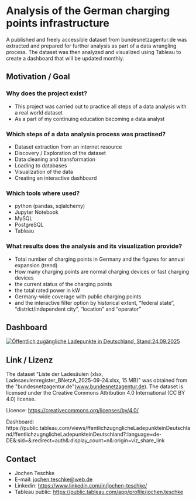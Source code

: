 # Analysis of the German charging points infrastructure
A published and freely accessible dataset from bundesnetzagentur.de was extracted and prepared for further analysis as part of a data wrangling process.
The dataset was then analyzed and visualized using Tableau to create a dashboard that will be updated monthly.

## Motivation / Goal
  ### Why does the project exist?
  - This project was carried out to practice all steps of a data analysis with a real world dataset
  - As a part of my continuing education becoming a data analyst

  ### Which steps of a data analysis process was practised?
  - Dataset extraction from an internet resource
  - Discovery / Exploration of the dataset
  - Data cleaning and transformation
  - Loading to databases
  - Visualization of the data
  - Creating an interactive dashboard

  ### Which tools where used?
  - python (pandas, sqlalchemy)
  - Jupyter Notebook
  - MySQL
  - PostgreSQL
  - Tableau

  ### What results does the analysis and its visualization provide?
  - Total number of charging points in Germany and the figures for annual expansion (trend)
  - How many charging points are normal charging devices or fast charging devices
  - the current status of the charging points
  - the total rated power in kW
  - Germany-wide coverage with public charging points
  - and the interactive filter option by historical extent, “federal state”, “district/independent city”, “location” and “operator”

## Dashboard

<div class='tableauPlaceholder' id='viz1761127883716' style='position: relative'><noscript><a href='#'><img alt='Öffentlich zugängliche Ladepunkte in Deutschland, Stand:24.09.2025 ' src='https:&#47;&#47;public.tableau.com&#47;static&#47;images&#47;ff&#47;ffentlichzugnglicheLadepunkteinDeutschland&#47;ffentlichzugnglicheLadepunkteinDeutschland&#47;1_rss.png' style='border: none' /></a></noscript><object class='tableauViz'  style='display:none;'><param name='host_url' value='https%3A%2F%2Fpublic.tableau.com%2F' /> <param name='embed_code_version' value='3' /> <param name='site_root' value='' /><param name='name' value='ffentlichzugnglicheLadepunkteinDeutschland&#47;ffentlichzugnglicheLadepunkteinDeutschland' /><param name='tabs' value='no' /><param name='toolbar' value='yes' /><param name='static_image' value='https:&#47;&#47;public.tableau.com&#47;static&#47;images&#47;ff&#47;ffentlichzugnglicheLadepunkteinDeutschland&#47;ffentlichzugnglicheLadepunkteinDeutschland&#47;1.png' /> <param name='animate_transition' value='yes' /><param name='display_static_image' value='yes' /><param name='display_spinner' value='yes' /><param name='display_overlay' value='yes' /><param name='display_count' value='yes' /><param name='language' value='de-DE' /></object></div>  

## Link / Lizenz 
The dataset "Liste der Ladesäulen (xlsx, Ladesaeulenregister_BNetzA_2025-09-24.xlsx, 15 MB)"  was obtained from the "bundesnetzagentur.de"(www.bundesnetzagentur.de). 
The dataset is licensed under the Creative Commons Attribution 4.0 International (CC BY 4.0) license. 

Licence: https://creativecommons.org/licenses/by/4.0/<br>
<p>Dashboard: https://public.tableau.com/views/ffentlichzugnglicheLadepunkteinDeutschland/ffentlichzugnglicheLadepunkteinDeutschland?:language=de-DE&:sid=&:redirect=auth&:display_count=n&:origin=viz_share_link</p>

## Contact

- Jochen Teschke
- E-mail: jochen.teschke@web.de
- Linkedin: https://www.linkedin.com/in/jochen-teschke/   
- Tableau public: https://public.tableau.com/app/profile/jochen.teschke

